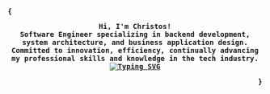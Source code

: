 <div align="justify">
  <p align="left">
    <strong>
      <samp>{</samp>
    </strong>
  </p>
  <p align="center">
    <samp>
      <b>
        Hi, I'm Christos!
        <br/>
        Software Engineer specializing in backend development, system architecture, and business application design.
        <br/>
        Committed to innovation, efficiency, continually advancing my professional skills and knowledge in the tech industry.
        <br/>
        <a href="https://git.io/typing-svg">
          <img src="https://readme-typing-svg.demolab.com?font=Fira+Code&amp;size=18&amp;pause=1000&amp;color=58A6FF&amp;center=true&amp;vCenter=true&amp;random=false&amp;width=435&amp;separator=%3C&amp;lines=while(!(succeed+%3D+try()));" alt="Typing SVG" />
        </a>
        <br/>
      </b>
    </samp>
  </p>
  <p align="right">
    <strong>
      <samp>}</samp>
    </strong>
  </p>
</div>
